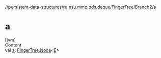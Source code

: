 //[persistent-data-structures](../../../index.md)/[ru.nsu.mmp.pds.deque](../../index.md)/[FingerTree](../index.md)/[Branch2](index.md)/[a](a.md)



# a  
[jvm]  
Content  
val [a](a.md): [FingerTree.Node](../-node/index.md)<[E](index.md)>  



